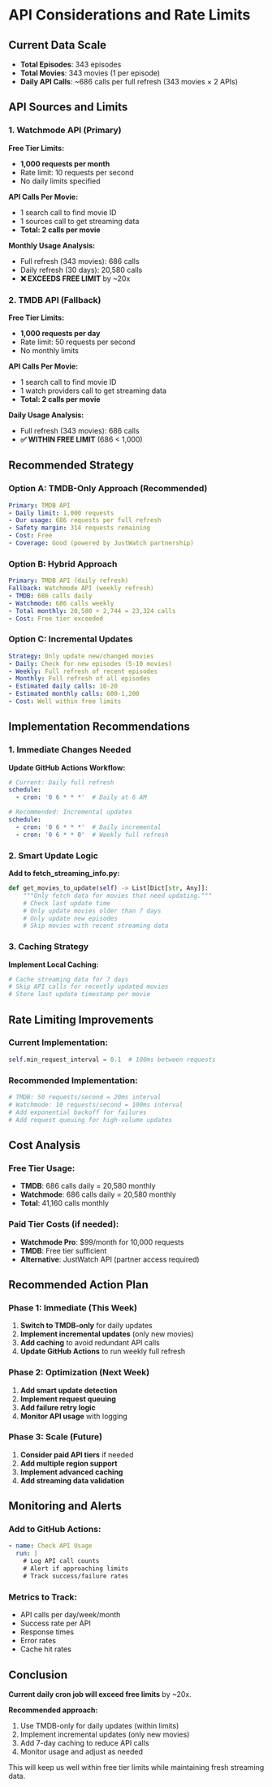 # API Considerations and Rate Limits

## Current Data Scale

- **Total Episodes**: 343 episodes
- **Total Movies**: 343 movies (1 per episode)
- **Daily API Calls**: ~686 calls per full refresh (343 movies × 2 APIs)

## API Sources and Limits

### 1. Watchmode API (Primary)

**Free Tier Limits:**
- **1,000 requests per month**
- Rate limit: 10 requests per second
- No daily limits specified

**API Calls Per Movie:**
- 1 search call to find movie ID
- 1 sources call to get streaming data
- **Total: 2 calls per movie**

**Monthly Usage Analysis:**
- Full refresh (343 movies): 686 calls
- Daily refresh (30 days): 20,580 calls
- **❌ EXCEEDS FREE LIMIT** by ~20x

### 2. TMDB API (Fallback)

**Free Tier Limits:**
- **1,000 requests per day**
- Rate limit: 50 requests per second
- No monthly limits

**API Calls Per Movie:**
- 1 search call to find movie ID
- 1 watch providers call to get streaming data
- **Total: 2 calls per movie**

**Daily Usage Analysis:**
- Full refresh (343 movies): 686 calls
- **✅ WITHIN FREE LIMIT** (686 < 1,000)

## Recommended Strategy

### Option A: TMDB-Only Approach (Recommended)
```yaml
Primary: TMDB API
- Daily limit: 1,000 requests
- Our usage: 686 requests per full refresh
- Safety margin: 314 requests remaining
- Cost: Free
- Coverage: Good (powered by JustWatch partnership)
```

### Option B: Hybrid Approach
```yaml
Primary: TMDB API (daily refresh)
Fallback: Watchmode API (weekly refresh)
- TMDB: 686 calls daily
- Watchmode: 686 calls weekly
- Total monthly: 20,580 + 2,744 = 23,324 calls
- Cost: Free tier exceeded
```

### Option C: Incremental Updates
```yaml
Strategy: Only update new/changed movies
- Daily: Check for new episodes (5-10 movies)
- Weekly: Full refresh of recent episodes
- Monthly: Full refresh of all episodes
- Estimated daily calls: 10-20
- Estimated monthly calls: 600-1,200
- Cost: Well within free limits
```

## Implementation Recommendations

### 1. Immediate Changes Needed

**Update GitHub Actions Workflow:**
```yaml
# Current: Daily full refresh
schedule:
  - cron: '0 6 * * *'  # Daily at 6 AM

# Recommended: Incremental updates
schedule:
  - cron: '0 6 * * *'  # Daily incremental
  - cron: '0 6 * * 0'  # Weekly full refresh
```

### 2. Smart Update Logic

**Add to fetch_streaming_info.py:**
```python
def get_movies_to_update(self) -> List[Dict[str, Any]]:
    """Only fetch data for movies that need updating."""
    # Check last update time
    # Only update movies older than 7 days
    # Only update new episodes
    # Skip movies with recent streaming data
```

### 3. Caching Strategy

**Implement Local Caching:**
```python
# Cache streaming data for 7 days
# Skip API calls for recently updated movies
# Store last update timestamp per movie
```

## Rate Limiting Improvements

### Current Implementation:
```python
self.min_request_interval = 0.1  # 100ms between requests
```

### Recommended Implementation:
```python
# TMDB: 50 requests/second = 20ms interval
# Watchmode: 10 requests/second = 100ms interval
# Add exponential backoff for failures
# Add request queuing for high-volume updates
```

## Cost Analysis

### Free Tier Usage:
- **TMDB**: 686 calls daily = 20,580 monthly
- **Watchmode**: 686 calls daily = 20,580 monthly
- **Total**: 41,160 calls monthly

### Paid Tier Costs (if needed):
- **Watchmode Pro**: $99/month for 10,000 requests
- **TMDB**: Free tier sufficient
- **Alternative**: JustWatch API (partner access required)

## Recommended Action Plan

### Phase 1: Immediate (This Week)
1. **Switch to TMDB-only** for daily updates
2. **Implement incremental updates** (only new movies)
3. **Add caching** to avoid redundant API calls
4. **Update GitHub Actions** to run weekly full refresh

### Phase 2: Optimization (Next Week)
1. **Add smart update detection**
2. **Implement request queuing**
3. **Add failure retry logic**
4. **Monitor API usage** with logging

### Phase 3: Scale (Future)
1. **Consider paid API tiers** if needed
2. **Add multiple region support**
3. **Implement advanced caching**
4. **Add streaming data validation**

## Monitoring and Alerts

### Add to GitHub Actions:
```yaml
- name: Check API Usage
  run: |
    # Log API call counts
    # Alert if approaching limits
    # Track success/failure rates
```

### Metrics to Track:
- API calls per day/week/month
- Success rate per API
- Response times
- Error rates
- Cache hit rates

## Conclusion

**Current daily cron job will exceed free limits** by ~20x. 

**Recommended approach:**
1. Use TMDB-only for daily updates (within limits)
2. Implement incremental updates (only new movies)
3. Add 7-day caching to reduce API calls
4. Monitor usage and adjust as needed

This will keep us well within free tier limits while maintaining fresh streaming data. 